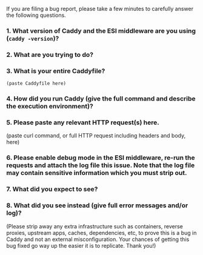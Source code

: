 If you are filing a bug report, please take a few
minutes to carefully answer the following questions.

### 1. What version of Caddy and the ESI middleware are you using (`caddy -version`)?


### 2. What are you trying to do?


### 3. What is your entire Caddyfile?
```text
(paste Caddyfile here)
```

### 4. How did you run Caddy (give the full command and describe the execution environment)?


### 5. Please paste any relevant HTTP request(s) here.

(paste curl command, or full HTTP request including headers and body, here)


### 6. Please enable debug mode in the ESI middleware, re-run the requests and attach the log file this issue. Note that the log file may contain sensitive information which you must strip out.


### 7. What did you expect to see?


### 8. What did you see instead (give full error messages and/or log)?


(Please strip away any extra infrastructure such as containers, reverse proxies,
upstream apps, caches, dependencies, etc, to prove this is a bug in Caddy and
not an external misconfiguration. Your chances of getting this bug fixed go way
up the easier it is to replicate. Thank you!)
